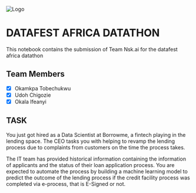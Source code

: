 
![Logo](https://i.postimg.cc/V6yNDxpc/NSK-AI-LOGO.jpg)


# DATAFEST AFRICA DATATHON

This notebook contains the submission of Team Nsk.ai for the datafest africa datathon

## Team Members

- [x] Okamkpa Tobechukwu
- [x] Udoh Chigozie
- [x] Okala Ifeanyi
## TASK

You just got hired as a Data Scientist at Borrowme, a fintech playing in the lending space. The CEO tasks you with helping to revamp the lending process due to complaints from customers on the time the process takes.

The IT team has provided historical information containing the information of applicants and the status of their loan application process. You are expected to automate the process by building a machine learning model to predict the outcome of the lending process if the credit facility process was completed via e-process, that is E-Signed or not.
